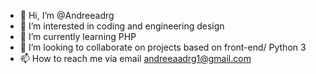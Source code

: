 - 👋 Hi, I’m @Andreeadrg
- 👀 I’m interested in coding and engineering design
- 🌱 I’m currently learning PHP
- 💞️ I’m looking to collaborate on projects based on front-end/ Python 3
- 📫 How to reach me via email andreeaadrg1@gmail.com

<!---
Andreeadrg/Andreeadrg is a ✨ special ✨ repository because its `README.md` (this file) appears on your GitHub profile.
You can click the Preview link to take a look at your changes.
--->
